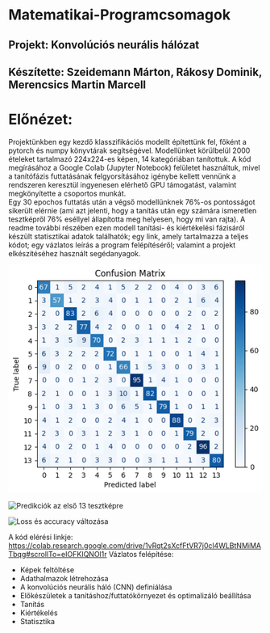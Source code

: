 # Matematikai-Programcsomagok

## Projekt: Konvolúciós neurális hálózat 
## Készítette: Szeidemann Márton, Rákosy Dominik, Merencsics Martin Marcell

# Előnézet:
Projektünkben egy kezdő klasszifikációs modellt építettünk fel, főként a pytorch és numpy könyvtárak segítségével.
Modellünket körülbelül 2000 ételeket tartalmazó 224x224-es képen, 14 kategóriában tanítottuk.
A kód megírásához a Google Colab (Jupyter Notebook) felületet használtuk, mivel a tanítófázis futtatásának felgyorsításához igénybe kellett vennünk a rendszeren keresztül ingyenesen elérhető GPU támogatást, valamint megkönyítette a csoportos munkát.  
Egy 30 epochos futtatás után a végső modellünknek 76%-os pontosságot sikerült elérnie (ami azt jelenti, hogy a tanítás után egy számára ismeretlen tesztképről 76% eséllyel állapította meg helyesen, hogy mi van rajta).
A readme további részében ezen modell tanítási- és kiértékelési fázisáról készült statisztikai adatok találhatók; egy link, amely tartalmazza a teljes kódot; egy vázlatos leírás a program felépítéséről; valamint a projekt elkészítéséhez használt segédanyagok.

![Confusion matrix](Confusion_matrix.png)

![Predikciók az első 13 tesztképre](14_kép.png)

![Loss és accuracy változása]()

A kód elérési linkje: https://colab.research.google.com/drive/1vRqt2sXcfFtVR7j0cl4WLBtNMiMATbqg#scrollTo=eIOFKIQNOl1r
Vázlatos felépítése:
- Képek feltöltése
- Adathalmazok létrehozása 
- A konvolúciós neurális háló (CNN) definiálása
- Előkészületek a tanításhoz/futtatókörnyezet és optimalizáló beállítása
- Tanítás
- Kiértékelés 
- Statisztika
